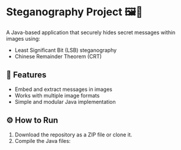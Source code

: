 # Steganography Project 🖼️🔐

A Java-based application that securely hides secret messages within images using:
- Least Significant Bit (LSB) steganography
- Chinese Remainder Theorem (CRT)

## 🧠 Features
- Embed and extract messages in images
- Works with multiple image formats
- Simple and modular Java implementation

## ⚙️ How to Run
1. Download the repository as a ZIP file or clone it.
2. Compile the Java files:

